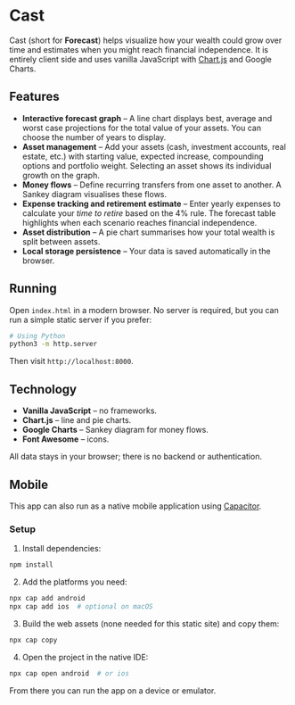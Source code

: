 # Cast

Cast (short for **Forecast**) helps visualize how your wealth could grow over time and estimates when you might reach financial independence. It is entirely client side and uses vanilla JavaScript with [Chart.js](https://www.chartjs.org/) and Google Charts.

## Features

- **Interactive forecast graph** – A line chart displays best, average and worst case projections for the total value of your assets. You can choose the number of years to display.
- **Asset management** – Add your assets (cash, investment accounts, real estate, etc.) with starting value, expected increase, compounding options and portfolio weight. Selecting an asset shows its individual growth on the graph.
- **Money flows** – Define recurring transfers from one asset to another. A Sankey diagram visualises these flows.
- **Expense tracking and retirement estimate** – Enter yearly expenses to calculate your _time to retire_ based on the 4% rule. The forecast table highlights when each scenario reaches financial independence.
- **Asset distribution** – A pie chart summarises how your total wealth is split between assets.
- **Local storage persistence** – Your data is saved automatically in the browser.

## Running

Open `index.html` in a modern browser. No server is required, but you can run a simple static server if you prefer:

```bash
# Using Python
python3 -m http.server
```
Then visit `http://localhost:8000`.

## Technology

- **Vanilla JavaScript** – no frameworks.
- **Chart.js** – line and pie charts.
- **Google Charts** – Sankey diagram for money flows.
- **Font Awesome** – icons.

All data stays in your browser; there is no backend or authentication.

## Mobile

This app can also run as a native mobile application using [Capacitor](https://capacitorjs.com/).

### Setup
1. Install dependencies:
```bash
npm install
```
2. Add the platforms you need:
```bash
npx cap add android
npx cap add ios  # optional on macOS
```
3. Build the web assets (none needed for this static site) and copy them:
```bash
npx cap copy
```
4. Open the project in the native IDE:
```bash
npx cap open android  # or ios
```
From there you can run the app on a device or emulator.


